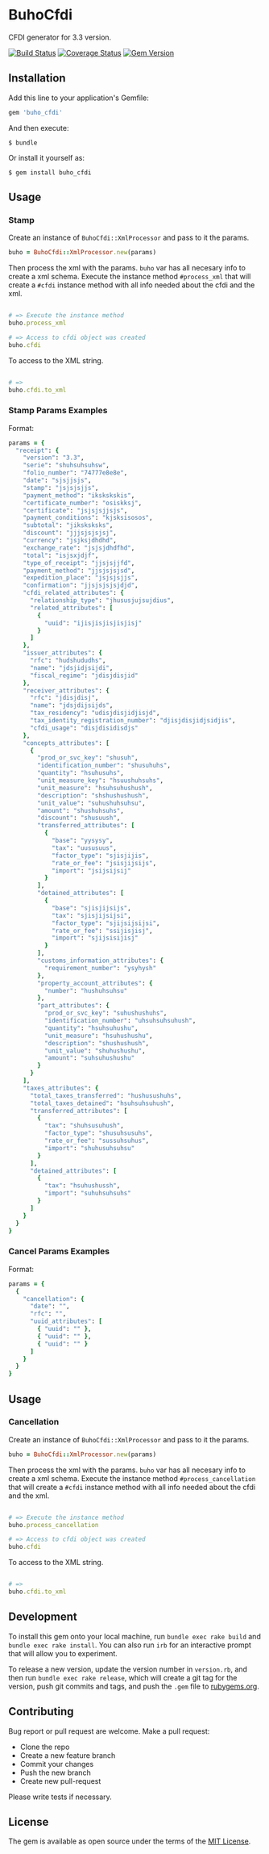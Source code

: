 # BuhoCfdi

CFDI generator for 3.3 version.

[![Build Status](https://travis-ci.com/buhocontable/buho_cfdi.svg?token=pvfqse1g1Y1nVGRwY4DL&branch=master)](https://travis-ci.com/buhocontable/buho_cfdi) [![Coverage Status](https://coveralls.io/repos/github/buhocontable/buho_cfdi/badge.svg?branch=master)](https://coveralls.io/github/buhocontable/buho_cfdi?branch=master) [![Gem Version](https://badge.fury.io/rb/buho_cfdi.svg)](https://badge.fury.io/rb/buho_cfdi)

## Installation

Add this line to your application's Gemfile:

```ruby
gem 'buho_cfdi'
```

And then execute:

    $ bundle

Or install it yourself as:

    $ gem install buho_cfdi

## Usage

### Stamp

Create an instance of `BuhoCfdi::XmlProcessor` and pass to it the params.

```ruby
buho = BuhoCfdi::XmlProcessor.new(params)
```

Then process the xml with the params. `buho` var has all necesary info to create a xml schema. Execute the instance method `#process_xml` that will create a `#cfdi` instance method with all info needed about the cfdi and the xml.

```ruby

# => Execute the instance method
buho.process_xml

# => Access to cfdi object was created
buho.cfdi

```

To access to the XML string.

```ruby

# =>
buho.cfdi.to_xml

```

### Stamp Params Examples

Format:

```ruby
params = {
  "receipt": {
    "version": "3.3",
    "serie": "shuhsuhsuhsw",
    "folio_number": "74777e8e8e",
    "date": "sjsjjsjs",
    "stamp": "jsjsjsjjs",
    "payment_method": "ikskskskis",
    "certificate_number": "osiskksj",
    "certificate": "jsjsjsjjsjs",
    "payment_conditions": "kjsksisosos",
    "subtotal": "jiksksksks",
    "discount": "jjjsjsjsjsj",
    "currency": "jsjksjdhdhd",
    "exchange_rate": "jsjsjdhdfhd",
    "total": "isjsxjdjf",
    "type_of_receipt": "jjsjsjjfd",
    "payment_method": "jjsjsjsjsd",
    "expedition_place": "jsjsjsjjs",
    "confirmation": "jjsjsjsjsjdjd",
    "cfdi_related_attributes": {
      "relationship_type": "jhususjujsujdius",
      "related_attributes": [
        {
          "uuid": "ijisjisjisjisjisj"
        }
      ]
    },
    "issuer_attributes": {
      "rfc": "hudshududhs",
      "name": "jdsjidjsijdi",
      "fiscal_regime": "jdisjdisjid" 
    },
    "receiver_attributes": {
      "rfc": "jdisjdisj",
      "name": "jdsjdijsijds",
      "tax_residency": "udisjdisjidjisjd",
      "tax_identity_registration_number": "djisjdisjidjsidjis",
      "cfdi_usage": "disjdisidisdjs" 
    },
    "concepts_attributes": [
      {
        "prod_or_svc_key": "shusuh",
        "identification_number": "shusuhuhs",
        "quantity": "hsuhusuhs",
        "unit_measure_key": "hsuushuhsuhs",
        "unit_measure": "hsuhsuhushush",
        "description": "shshushushush",
        "unit_value": "suhushuhsuhsu",
        "amount": "shushuhsuhs",
        "discount": "shusuush",
        "transferred_attributes": [
          {
            "base": "yysysy",
            "tax": "uususuus",
            "factor_type": "sjisjijis",
            "rate_or_fee": "jsisjijsijs",
            "import": "jsijsijsij"
          }
        ],
        "detained_attributes": [
          {
            "base": "sjisjijsijs",
            "tax": "sjisjijsijsi",
            "factor_type": "sjijsijsijsi",
            "rate_or_fee": "ssijisjisj",
            "import": "sjijsisijisj" 
          }
        ],
        "customs_information_attributes": {
          "requirement_number": "ysyhysh"
        },
        "property_account_attributes": {
          "number": "hushuhsuhsu"
        },
        "part_attributes": {
          "prod_or_svc_key": "suhushushuhs",
          "identification_number": "uhsuhsuhsuhush",
          "quantity": "hsuhsuhushu",
          "unit_measure": "hsuhushushu",
          "description": "shushushush",
          "unit_value": "shuhushushu",
          "amount": "suhsuhushushu"
        }
      }
    ],
    "taxes_attributes": {
      "total_taxes_transferred": "hushusushuhs",
      "total_taxes_detained": "hsuhsuhsuhush",
      "transferred_attributes": [
        {
          "tax": "shuhsusuhush",
          "factor_type": "shusuhsusuhs",
          "rate_or_fee": "sussuhsuhus",
          "import": "shuhusuhsuhsu" 
        }
      ],
      "detained_attributes": [
        {
          "tax": "hsuhushussh",
          "import": "suhuhsuhsuhs" 
        }
      ]
    }
  }
}
```

### Cancel Params Examples

Format:

```ruby
params = {
  {
    "cancellation": {
      "date": "",
      "rfc": "",
      "uuid_attributes": [
        { "uuid": "" },
        { "uuid": "" },
        { "uuid": "" }
      ]
    }
  }
}
```

## Usage

### Cancellation

Create an instance of `BuhoCfdi::XmlProcessor` and pass to it the params.

```ruby
buho = BuhoCfdi::XmlProcessor.new(params)
```

Then process the xml with the params. `buho` var has all necesary info to create a xml schema. Execute the instance method `#process_cancellation` that will create a `#cfdi` instance method with all info needed about the cfdi and the xml.

```ruby

# => Execute the instance method
buho.process_cancellation

# => Access to cfdi object was created
buho.cfdi

```

To access to the XML string.

```ruby

# =>
buho.cfdi.to_xml

```

## Development

To install this gem onto your local machine, run `bundle exec rake build` and `bundle exec rake install`. You can also run `irb` for an interactive prompt that will allow you to experiment.

To release a new version, update the version number in `version.rb`, and then run `bundle exec rake release`, which will create a git tag for the version, push git commits and tags, and push the `.gem` file to [rubygems.org](https://rubygems.org).

## Contributing

Bug report or pull request are welcome. Make a pull request:

- Clone the repo
- Create a new feature branch
- Commit your changes
- Push the new branch
- Create new pull-request

Please write tests if necessary.

## License

The gem is available as open source under the terms of the [MIT License](https://opensource.org/licenses/MIT).
